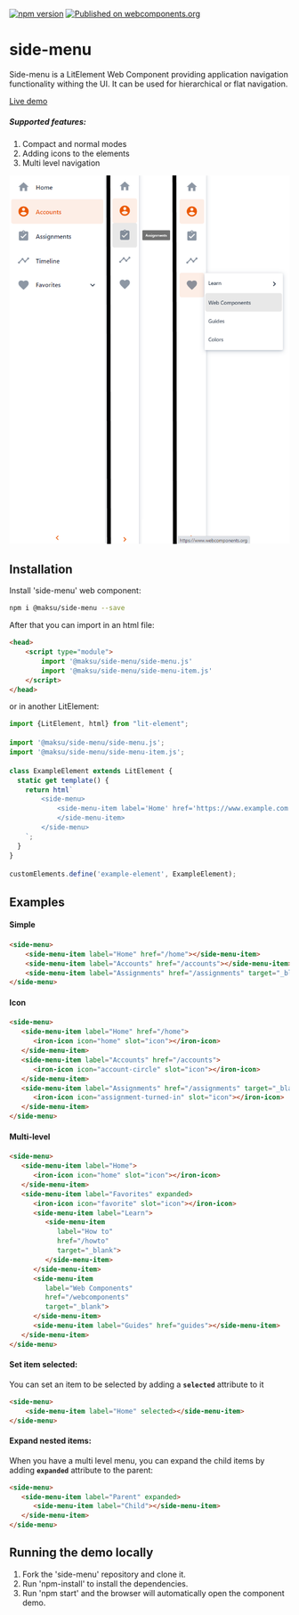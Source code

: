 [![npm version](https://badgen.net/npm/v/@maksu/side-menu)](https://www.npmjs.com/package/@maksu/side-menu)
[![Published on webcomponents.org](https://img.shields.io/badge/webcomponents.org-published-blue.svg)](https://www.webcomponents.org/element/@maksu/side-menu)
# side-menu

Side-menu is a LitElement Web Component providing application navigation functionality withing the UI. 
It can be used for hierarchical or flat navigation.

[Live demo](https://gero1992.github.io/side-menu/)

##### Supported features:
1. Compact and normal modes
1. Adding icons to the elements
1. Multi level navigation

![Example of side-menu](https://github.com/gero1992/side-menu/blob/master/example.png)

## Installation
Install 'side-menu' web component:
```sh
npm i @maksu/side-menu --save
```
After that you can import in an html file:
```html
<head>
    <script type="module">
        import '@maksu/side-menu/side-menu.js'
        import '@maksu/side-menu/side-menu-item.js'
    </script>
</head>
```

or in another LitElement:
```js
import {LitElement, html} from "lit-element";

import '@maksu/side-menu/side-menu.js';
import '@maksu/side-menu/side-menu-item.js';

class ExampleElement extends LitElement {
  static get template() {
    return html`
        <side-menu>
            <side-menu-item label='Home' href='https://www.example.com'>
            </side-menu-item>
        </side-menu>
    `;
  }
}

customElements.define('example-element', ExampleElement);
```
 
## Examples

#### Simple
```html
<side-menu>
    <side-menu-item label="Home" href="/home"></side-menu-item>
    <side-menu-item label="Accounts" href="/accounts"></side-menu-item>
    <side-menu-item label="Assignments" href="/assignments" target="_blank"></side-menu-item>
</side-menu>
```

#### Icon
```html
<side-menu>
   <side-menu-item label="Home" href="/home">
      <iron-icon icon="home" slot="icon"></iron-icon>
   </side-menu-item>
   <side-menu-item label="Accounts" href="/accounts">
      <iron-icon icon="account-circle" slot="icon"></iron-icon>
   </side-menu-item>
   <side-menu-item label="Assignments" href="/assignments" target="_blank">
      <iron-icon icon="assignment-turned-in" slot="icon"></iron-icon>
   </side-menu-item>
</side-menu>
```

#### Multi-level
```html
<side-menu>
   <side-menu-item label="Home">
      <iron-icon icon="home" slot="icon"></iron-icon>
   </side-menu-item>
   <side-menu-item label="Favorites" expanded>
      <iron-icon icon="favorite" slot="icon"></iron-icon>
      <side-menu-item label="Learn">
         <side-menu-item
            label="How to"
            href="/howto"
            target="_blank">        
         </side-menu-item>
      </side-menu-item>
      <side-menu-item
         label="Web Components"
         href="/webcomponents"
         target="_blank">
      </side-menu-item>
      <side-menu-item label="Guides" href="guides"></side-menu-item>
   </side-menu-item>
</side-menu>
```

#### Set item selected:
You can set an item to be selected by adding a **`selected`** attribute to it
```html
<side-menu>
    <side-menu-item label="Home" selected></side-menu-item>
</side-menu>
```

#### Expand nested items:
When you have a multi level menu, you can expand the child items by adding **`expanded`** attribute to the parent:
```html
<side-menu>
   <side-menu-item label="Parent" expanded>
      <side-menu-item label="Child"></side-menu-item>
   </side-menu-item>
</side-menu>
```

## Running the demo locally
1. Fork the 'side-menu' repository and clone it.
1. Run 'npm-install' to install the dependencies.
1. Run 'npm start' and the browser will automatically open the component demo.

